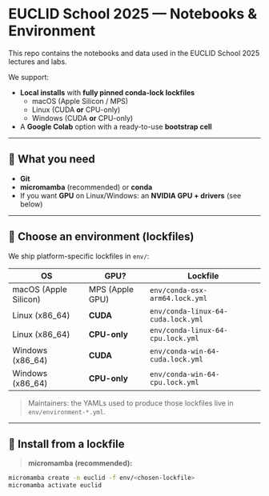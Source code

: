# EUCLID School 2025 — Notebooks & Environment

This repo contains the notebooks and data used in the EUCLID School 2025 lectures and labs.

We support:

- **Local installs** with **fully pinned conda-lock lockfiles**
  - macOS (Apple Silicon / MPS)
  - Linux (CUDA **or** CPU-only)
  - Windows (CUDA **or** CPU-only)
- A **Google Colab** option with a ready-to-use **bootstrap cell**

---

## 🔢 What you need

- **Git**
- **micromamba** (recommended) or **conda**
- If you want **GPU** on Linux/Windows: an **NVIDIA GPU + drivers** (see below)

---

## 🧰 Choose an environment (lockfiles)

We ship platform-specific lockfiles in `env/`:

| OS | GPU? | Lockfile |
|---|---|---|
| macOS (Apple Silicon) | MPS (Apple GPU) | `env/conda-osx-arm64.lock.yml` |
| Linux (x86_64) | **CUDA** | `env/conda-linux-64-cuda.lock.yml` |
| Linux (x86_64) | **CPU-only** | `env/conda-linux-64-cpu.lock.yml` |
| Windows (x86_64) | **CUDA** | `env/conda-win-64-cuda.lock.yml` |
| Windows (x86_64) | **CPU-only** | `env/conda-win-64-cpu.lock.yml` |

> Maintainers: the YAMLs used to produce those lockfiles live in `env/environment-*.yml`.

---

## 🚀 Install from a lockfile

> **micromamba (recommended):**
```bash
micromamba create -n euclid -f env/<chosen-lockfile>
micromamba activate euclid
